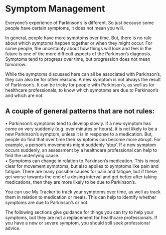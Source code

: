 # Symptom Management
Everyone’s experience of Parkinson’s is different. So just because some people have certain symptoms, it does not mean you will.

In general, people have more symptoms over time. But, there is no rule about which symptoms happen together or when they might occur. For some people, the uncertainty about how things will look and feel in the future is one of the more difficult aspects of the Parkinson’s diagnosis. Symptoms tend to progress over time, but progression does not mean tomorrow.

While the symptoms discussed here can all be associated with Parkinson’s, they can also be for other reasons. A new symptom is not always the result of Parkinson’s. It can be tricky for people with Parkinson’s, as well as for healthcare professionals, to know which symptoms are due to Parkinson’s and which are not.

## A couple of general patterns that are not rules:

• Parkinson’s symptoms tend to develop slowly. If a new symptom has come on very suddenly (e.g. over minutes or hours), it is not likely to be a new Parkinson’s symptom, unless it is in response to a medication. But, people do find that over time their symptoms can become more abrupt. For example, a person’s movements might suddenly ‘stop’. If a new symptom occurs suddenly, an assessment by a healthcare professional can help to find the underlying cause.  
• Symptoms can change in relation to Parkinson’s medication. This is most clear for movement symptoms, but also applies to symptoms like pain and fatigue. There are many possible causes for pain and fatigue, but if these get worse towards the end of a dosing interval and get better after taking medications, then they are more likely to be due to Parkinson’s.

You can use My Tracker to track your symptoms over time, as well as track them in relation to medication or meals. This can help to identify whether symptoms are due to Parkinson’s or not.

The following sections give guidance for things you can try to help your symptoms, but they are not a replacement for healthcare professionals. If you have a new or severe symptom, you should still seek professional advice.

```

```
